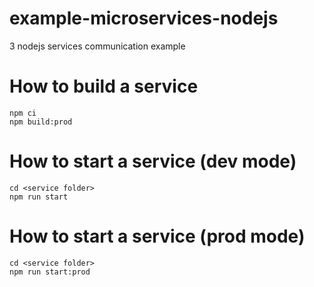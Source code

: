 # example-microservices-nodejs
3 nodejs services communication example

# How to build a service

```
npm ci
npm build:prod
```

# How to start a service (dev mode)

```
cd <service folder>
npm run start
```

# How to start a service (prod mode)

```
cd <service folder>
npm run start:prod
```

